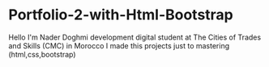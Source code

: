 # Portfolio-2-with-Html-Bootstrap
Hello I'm Nader Doghmi development digital student at The Cities of Trades and Skills (CMC) in Morocco
I made this projects just to mastering (html,css,bootstrap) 
